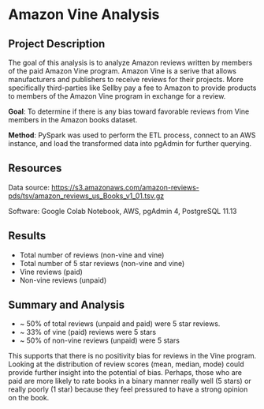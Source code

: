 # Amazon Vine Analysis

## Project Description
The goal of this analysis is to analyze Amazon reviews written by members of the paid Amazon Vine program. Amazon Vine is a serive that allows manufacturers and publishers to receive reviews for their projects. More specifically third-parties like Sellby pay a fee to Amazon to provide products to members of the Amazon Vine program in exchange for a review. 

**Goal**: To determine if there is any bias toward favorable reviews from Vine members in the Amazon books dataset. 

**Method**: PySpark was used to perform the ETL process, connect to an AWS instance, and load the transformed data into pgAdmin for further querying. 

## Resources
Data source: https://s3.amazonaws.com/amazon-reviews-pds/tsv/amazon_reviews_us_Books_v1_01.tsv.gz

Software: Google Colab Notebook, AWS, pgAdmin 4, PostgreSQL 11.13

## Results
* Total number of reviews (non-vine and vine)
* Total number of 5 star reviews (non-vine and vine)
* Vine reviews (paid)
* Non-vine reviews (unpaid)

## Summary and Analysis
* ~ 50% of total reviews (unpaid and paid) were 5 star reviews. 
* ~ 33% of vine (paid) reviews were 5 stars
* ~ 50% of non-vine reviews (unpaid) were 5 stars

This supports that there is no positivity bias for reviews in the Vine program. Looking at the distribution of review scores (mean, median, mode) could provide further insight into the potential of bias. Perhaps, those who are paid are more likely to rate books in a binary manner really well (5 stars) or really poorly (1 star) because they feel pressured to have a strong opinion on the book.